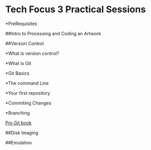 # Tech Focus 3 Practical Sessions

*PreRequisites

##Intro to Processing and Coding an Artwork

##Version Control

*What is version control?

*What is Git

*Git Basics

*The command Line

*Your first repository

*Commiting Changes

*Branching

[Pro Git book](https://git-scm.com/book/en/v2) 

##Disk Imaging

##Emulation
